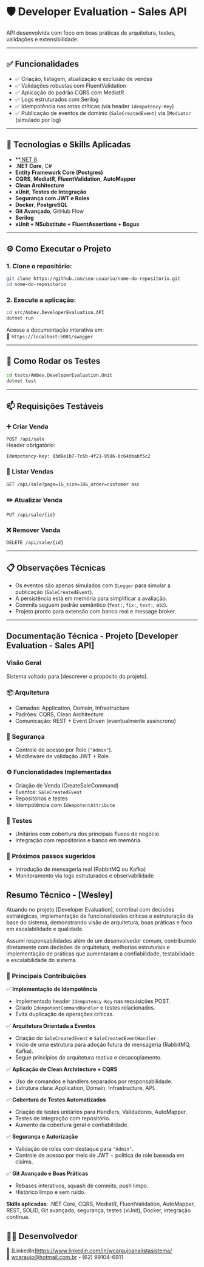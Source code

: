# 🛡️  Developer Evaluation - Sales API

API desenvolvida com foco em boas práticas de arquitetura, testes, validações e extensibilidade.

---

## ✅ Funcionalidades

- ✅ Criação, listagem, atualização e exclusão de vendas  
- ✅ Validações robustas com FluentValidation  
- ✅ Aplicação do padrão CQRS com MediatR  
- ✅ Logs estruturados com Serilog  
- ✅ Idempotência nas rotas críticas (via header `Idempotency-Key`)  
- ✅ Publicação de eventos de domínio (`SaleCreatedEvent`) via `IMediator` (simulado por log)

---

## 🧰 Tecnologias e Skills Aplicadas
- **[.NET 8](https://dotnet.microsoft.com/en-us/download/dotnet/8.0)
- **.NET Core**, C#
- **Entity Framework Core  (Postgres)**
- **CQRS**, **MediatR**, **FluentValidation**, **AutoMapper**
- **Clean Architecture**
- **xUnit**, **Testes de Integração**
- **Segurança com JWT e Roles**
- **Docker**, **PostgreSQL**
- **Git Avançado**, GitHub Flow
- **Serilog**
- **xUnit + NSubstitute + FluentAssertions + Bogus**


---

## ⚙️ Como Executar o Projeto

### 1. Clone o repositório:
```bash
git clone https://github.com/seu-usuario/nome-do-repositorio.git
cd nome-do-repositorio
```

### 2. Execute a aplicação:
```bash
cd src/Ambev.DeveloperEvaluation.API
dotnet run
```

Acesse a documentação interativa em:  
📍 `https://localhost:5001/swagger`

---

## 🧪 Como Rodar os Testes

```bash
cd tests/Ambev.DeveloperEvaluation.Unit
dotnet test
```

---

## 📫 Requisições Testáveis

### ➕ Criar Venda
`POST /api/sale`  
Header obrigatório:
```
Idempotency-Key: 03d8e1b7-7c6b-4f21-9506-6c64bbabf5c2
```

### 📃 Listar Vendas
`GET /api/sale?page=1&_size=10&_order=customer asc`

### ✏️ Atualizar Venda
`PUT /api/sale/{id}`

### ❌ Remover Venda
`DELETE /api/sale/{id}`

---

## 📋 Observações Técnicas

- Os eventos são apenas simulados com `ILogger` para simular a publicação (`SaleCreatedEvent`).
- A persistência está em memória para simplificar a avaliação.
- Commits seguem padrão semântico (`feat:`, `fix:`, `test:`, etc).
- Projeto pronto para extensão com banco real e message broker.

---

## Documentação Técnica - Projeto [Developer Evaluation - Sales API]

### Visão Geral
Sistema voltado para [descrever o propósito do projeto].

### 📦 Arquitetura
- Camadas: Application, Domain, Infrastructure
- Padrões: CQRS, Clean Architecture
- Comunicação: REST + Event Driven (eventualmente assíncrono)

### 🔐 Segurança
- Controle de acesso por Role (`"Admin"`).
- Middleware de validação JWT + Role.

### ⚙️ Funcionalidades Implementadas
- Criação de Venda (CreateSaleCommand)
- Eventos: `SaleCreatedEvent`
- Repositórios e testes
- Idempotência com `IdempotentAttribute`

### 🧪 Testes
- Unitários com cobertura dos principais fluxos de negócio.
- Integração com repositórios e banco em memória.

### 🚀 Próximos passos sugeridos
- Introdução de mensageria real (RabbitMQ ou Kafka)
- Monitoramento via logs estruturados e observabilidade

## Resumo Técnico - [Wesley]

Atuando no projeto [Developer Evaluation], contribuí com decisões estratégicas, implementação de funcionalidades críticas e estruturação da base do sistema, demonstrando visão de arquitetura, boas práticas e foco em escalabilidade e qualidade.

Assumi responsabilidades além de um desenvolvedor comum, contribuindo diretamente com decisões de arquitetura, melhorias estruturais e implementação de práticas que aumentaram a confiabilidade, testabilidade e escalabilidade do sistema.


### 🧠 Principais Contribuições

✅ **Implementação de Idempotência**
- Implementado header `Idempotency-Key` nas requisições POST.
- Criado `IdempotentCommandHandler` e testes relacionados.
- Evita duplicação de operações críticas.

✅ **Arquitetura Orientada a Eventos**
- Criação do `SaleCreatedEvent` e `SaleCreatedEventHandler`.
- Início de uma estrutura para adoção futura de mensageria (RabbitMQ, Kafka).
- Segue princípios de arquitetura reativa e desacoplamento.

✅ **Aplicação de Clean Architecture + CQRS**
- Uso de comandos e handlers separados por responsabilidade.
- Estrutura clara: Application, Domain, Infrastructure, API.

✅ **Cobertura de Testes Automatizados**
- Criação de testes unitários para Handlers, Validadores, AutoMapper.
- Testes de integração com repositório.
- Aumento da cobertura geral e confiabilidade.

✅ **Segurança e Autorização**
- Validação de roles com destaque para `"Admin"`.
- Controle de acesso por meio de JWT + política de role baseada em claims.

✅ **Git Avançado e Boas Práticas**
- Rebases interativos, squash de commits, push limpo.
- Histórico limpo e sem ruído.


**Skills aplicadas**: .NET Core, CQRS, MediatR, FluentValidation, AutoMapper, REST, SOLID, Git avançado, segurança, testes (xUnit), Docker, integração contínua.


## 👨‍💻 Desenvolvedor

  
🔗 [LinkedIn]https://www.linkedin.com/in/wcaraujoanalistasistema/  
📧 wcaraujo@hotmail.com.br - (62) 99104-6911
